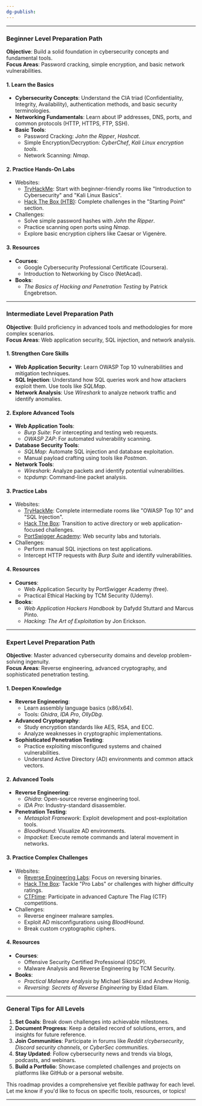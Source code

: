 ```yaml
---
dg-publish:
---
```

---

### **Beginner Level Preparation Path**

**Objective**: Build a solid foundation in cybersecurity concepts and fundamental tools.  
**Focus Areas**: Password cracking, simple encryption, and basic network vulnerabilities.

#### **1. Learn the Basics**

- **Cybersecurity Concepts**: Understand the CIA triad (Confidentiality, Integrity, Availability), authentication methods, and basic security terminologies.
- **Networking Fundamentals**: Learn about IP addresses, DNS, ports, and common protocols (HTTP, HTTPS, FTP, SSH).
- **Basic Tools**:
    - Password Cracking: _John the Ripper_, _Hashcat_.
    - Simple Encryption/Decryption: _CyberChef_, _Kali Linux encryption tools_.
    - Network Scanning: _Nmap_.

#### **2. Practice Hands-On Labs**

- Websites:
    - [TryHackMe](https://tryhackme.com/): Start with beginner-friendly rooms like "Introduction to Cybersecurity" and "Kali Linux Basics".
    - [Hack The Box (HTB)](https://hackthebox.com/): Complete challenges in the "Starting Point" section.
- Challenges:
    - Solve simple password hashes with _John the Ripper_.
    - Practice scanning open ports using _Nmap_.
    - Explore basic encryption ciphers like Caesar or Vigenère.

#### **3. Resources**

- **Courses**:
    - Google Cybersecurity Professional Certificate (Coursera).
    - Introduction to Networking by Cisco (NetAcad).
- **Books**:
    - _The Basics of Hacking and Penetration Testing_ by Patrick Engebretson.

---

### **Intermediate Level Preparation Path**

**Objective**: Build proficiency in advanced tools and methodologies for more complex scenarios.  
**Focus Areas**: Web application security, SQL injection, and network analysis.

#### **1. Strengthen Core Skills**

- **Web Application Security**: Learn OWASP Top 10 vulnerabilities and mitigation techniques.
- **SQL Injection**: Understand how SQL queries work and how attackers exploit them. Use tools like _SQLMap_.
- **Network Analysis**: Use _Wireshark_ to analyze network traffic and identify anomalies.

#### **2. Explore Advanced Tools**

- **Web Application Tools**:
    - _Burp Suite_: For intercepting and testing web requests.
    - _OWASP ZAP_: For automated vulnerability scanning.
- **Database Security Tools**:
    - _SQLMap_: Automate SQL injection and database exploitation.
    - Manual payload crafting using tools like _Postman_.
- **Network Tools**:
    - _Wireshark_: Analyze packets and identify potential vulnerabilities.
    - _tcpdump_: Command-line packet analysis.

#### **3. Practice Labs**

- Websites:
    - [TryHackMe](https://tryhackme.com/): Complete intermediate rooms like "OWASP Top 10" and "SQL Injection".
    - [Hack The Box](https://hackthebox.com/): Transition to active directory or web application-focused challenges.
    - [PortSwigger Academy](https://portswigger.net/web-security): Web security labs and tutorials.
- Challenges:
    - Perform manual SQL injections on test applications.
    - Intercept HTTP requests with _Burp Suite_ and identify vulnerabilities.

#### **4. Resources**

- **Courses**:
    - Web Application Security by PortSwigger Academy (free).
    - Practical Ethical Hacking by TCM Security (Udemy).
- **Books**:
    - _Web Application Hackers Handbook_ by Dafydd Stuttard and Marcus Pinto.
    - _Hacking: The Art of Exploitation_ by Jon Erickson.

---

### **Expert Level Preparation Path**

**Objective**: Master advanced cybersecurity domains and develop problem-solving ingenuity.  
**Focus Areas**: Reverse engineering, advanced cryptography, and sophisticated penetration testing.

#### **1. Deepen Knowledge**

- **Reverse Engineering**:
    - Learn assembly language basics (x86/x64).
    - Tools: _Ghidra_, _IDA Pro_, _OllyDbg_.
- **Advanced Cryptography**:
    - Study encryption standards like AES, RSA, and ECC.
    - Analyze weaknesses in cryptographic implementations.
- **Sophisticated Penetration Testing**:
    - Practice exploiting misconfigured systems and chained vulnerabilities.
    - Understand Active Directory (AD) environments and common attack vectors.

#### **2. Advanced Tools**

- **Reverse Engineering**:
    - _Ghidra_: Open-source reverse engineering tool.
    - _IDA Pro_: Industry-standard disassembler.
- **Penetration Testing**:
    - _Metasploit Framework_: Exploit development and post-exploitation tools.
    - _BloodHound_: Visualize AD environments.
    - _Impacket_: Execute remote commands and lateral movement in networks.

#### **3. Practice Complex Challenges**

- Websites:
    - [Reverse Engineering Labs](https://challenges.re/): Focus on reversing binaries.
    - [Hack The Box](https://hackthebox.com/): Tackle "Pro Labs" or challenges with higher difficulty ratings.
    - [CTFtime](https://ctftime.org/): Participate in advanced Capture The Flag (CTF) competitions.
- Challenges:
    - Reverse engineer malware samples.
    - Exploit AD misconfigurations using _BloodHound_.
    - Break custom cryptographic ciphers.

#### **4. Resources**

- **Courses**:
    - Offensive Security Certified Professional (OSCP).
    - Malware Analysis and Reverse Engineering by TCM Security.
- **Books**:
    - _Practical Malware Analysis_ by Michael Sikorski and Andrew Honig.
    - _Reversing: Secrets of Reverse Engineering_ by Eldad Eilam.

---

### **General Tips for All Levels**

1. **Set Goals**: Break down challenges into achievable milestones.
2. **Document Progress**: Keep a detailed record of solutions, errors, and insights for future reference.
3. **Join Communities**: Participate in forums like _Reddit r/cybersecurity_, _Discord security channels_, or _CyberSec communities_.
4. **Stay Updated**: Follow cybersecurity news and trends via blogs, podcasts, and webinars.
5. **Build a Portfolio**: Showcase completed challenges and projects on platforms like GitHub or a personal website.

This roadmap provides a comprehensive yet flexible pathway for each level. Let me know if you'd like to focus on specific tools, resources, or topics!



---